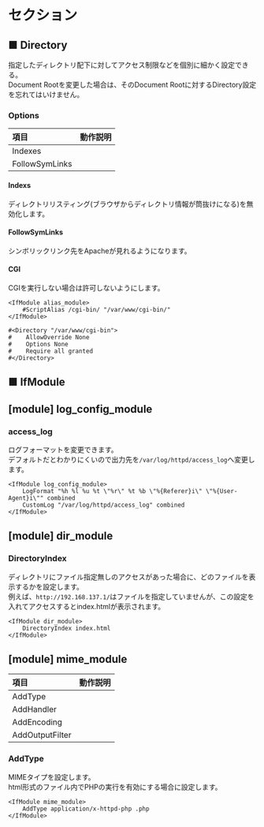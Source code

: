 # セクション
## ■ Directory
指定したディレクトリ配下に対してアクセス制限などを個別に細かく設定できる。  
Document Rootを変更した場合は、そのDocument Rootに対するDirectory設定を忘れてはいけません。
### Options
|項目|動作説明|
|:---|:---|
|Indexes||
|FollowSymLinks||

#### Indexs
ディレクトリリスティング(ブラウザからディレクトリ情報が筒抜けになる)を無効化します。
#### FollowSymLinks
シンボリックリンク先をApacheが見れるようになります。
#### CGI
CGIを実行しない場合は許可しないようにします。
```
<IfModule alias_module>
    #ScriptAlias /cgi-bin/ "/var/www/cgi-bin/"
</IfModule>

#<Directory "/var/www/cgi-bin">
#    AllowOverride None
#    Options None
#    Require all granted
#</Directory>
```
## ■ IfModule
## [module] log_config_module
### access_log
ログフォーマットを変更できます。  
デフォルトだとわかりにくいので出力先を`/var/log/httpd/access_log`へ変更します。
```
<IfModule log_config_module>
    LogFormat "%h %l %u %t \"%r\" %t %b \"%{Referer}i\" \"%{User-Agent}i\"" combined
    CustomLog "/var/log/httpd/access_log" combined
</IfModule>
```
## [module] dir_module
### DirectoryIndex
ディレクトリにファイル指定無しのアクセスがあった場合に、どのファイルを表示するかを設定します。  
例えば、`http://192.168.137.1/`はファイルを指定していませんが、この設定を入れてアクセスするとindex.htmlが表示されます。
```
<IfModule dir_module>
    DirectoryIndex index.html
</IfModule>
```
## [module] mime_module
|項目|動作説明|
|:---|:---|
|AddType||
|AddHandler||
|AddEncoding||
|AddOutputFilter||

### AddType
MIMEタイプを設定します。  
html形式のファイル内でPHPの実行を有効にする場合に設定します。  
```
<IfModule mime_module>
    AddType application/x-httpd-php .php
</IfModule>
```
